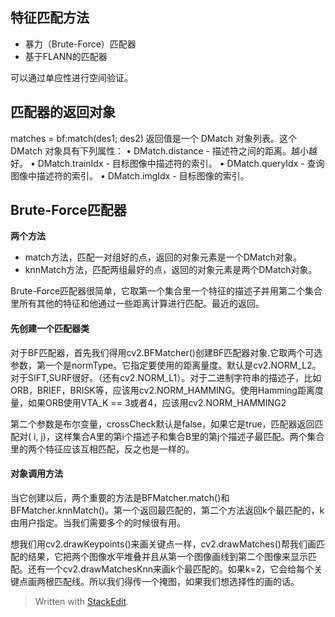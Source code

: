 ## 特征匹配方法
- 暴力（Brute-Force）匹配器
- 基于FLANN的匹配器

可以通过单应性进行空间验证。
## 匹配器的返回对象
matches = bf:match(des1; des2) 返回值是一个 DMatch 对象列表。这个
DMatch 对象具有下列属性：
• DMatch.distance - 描述符之间的距离。越小越好。
• DMatch.trainIdx - 目标图像中描述符的索引。
• DMatch.queryIdx - 查询图像中描述符的索引。
• DMatch.imgIdx - 目标图像的索引。
## Brute-Force匹配器
**两个方法**
- match方法，匹配一对组好的点，返回的对象元素是一个DMatch对象。
- knnMatch方法，匹配两组最好的点，返回的对象元素是两个DMatch对象。

Brute-Force匹配器很简单，它取第一个集合里一个特征的描述子并用第二个集合里所有其他的特征和他通过一些距离计算进行匹配。最近的返回。
#### 先创建一个匹配器类
对于BF匹配器，首先我们得用cv2.BFMatcher()创建BF匹配器对象.它取两个可选参数，第一个是normType。它指定要使用的距离量度。默认是cv2.NORM_L2。对于SIFT,SURF很好。（还有cv2.NORM_L1）。对于二进制字符串的描述子，比如ORB，BRIEF，BRISK等，应该用cv2.NORM_HAMMING。使用Hamming距离度量，如果ORB使用VTA_K == 3或者4，应该用cv2.NORM_HAMMING2

第二个参数是布尔变量，crossCheck默认是false，如果它是true，匹配器返回匹配对( i, j)，这样集合A里的第i个描述子和集合B里的第j个描述子最匹配。两个集合里的两个特征应该互相匹配，反之也是一样的。
#### 对象调用方法
当它创建以后，两个重要的方法是BFMatcher.match()和BFMatcher.knnMatch()。第一个返回最匹配的，第二个方法返回k个最匹配的，k由用户指定。当我们需要多个的时候很有用。

想我们用cv2.drawKeypoints()来画关键点一样，cv2.drawMatches()帮我们画匹配的结果，它把两个图像水平堆叠并且从第一个图像画线到第二个图像来显示匹配。还有一个cv2.drawMatchesKnn来画k个最匹配的。如果k=2，它会给每个关键点画两根匹配线。所以我们得传一个掩图，如果我们想选择性的画的话。


> Written with [StackEdit](https://stackedit.io/).
<!--stackedit_data:
eyJoaXN0b3J5IjpbMzAwNjY1NjQ4XX0=
-->
